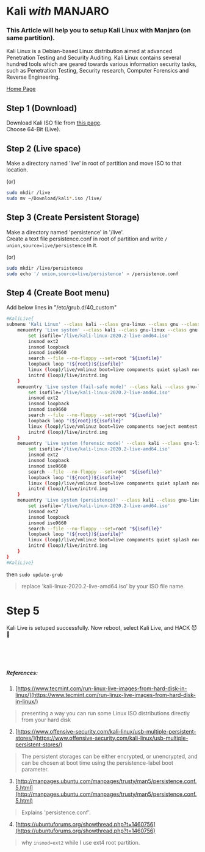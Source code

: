 # Kali *with* MANJARO

### This Article will help you to setup Kali Linux with Manjaro (on same partition).
Kali Linux is a Debian-based Linux distribution aimed at advanced Penetration Testing and Security Auditing.
Kali Linux contains several hundred tools which are geared towards various information security tasks, such as
Penetration Testing, Security research, Computer Forensics and Reverse Engineering.

[Home Page](https://www.kali.org/)

## Step 1 (Download)
Download Kali ISO file from [this page](https://www.kali.org/downloads/ "Official page").  
Choose 64-Bit (Live).

## Step 2 (Live space)
Make a directory named 'live' in root of partition and move ISO to that location.  

(or)

```bash
sudo mkdir /live
sudo mv ~/Download/kali*.iso /live/
```

## Step 3 (Create Persistent Storage)
Make a directory named 'persistence' in '/live'.  
Create a text file persistence.conf in root of partition and write `/ union,source=live/persistence` in it.

(or)

```bash
sudo mkdir /live/persistence
sudo echo '/ union,source=live/persistence' > /persistence.conf
```

## Step 4 (Create Boot menu)
Add below lines in "/etc/grub.d/40_custom"
```bash
#KaliLive{
submenu 'Kali Linux' --class kali --class gnu-linux --class gnu --class os --group group_main {
    menuentry 'Live system' --class kali --class gnu-linux --class gnu --class os --group group_main {
        set isofile='/live/kali-linux-2020.2-live-amd64.iso'
        insmod ext2
        insmod loopback
        insmod iso9660
        search --file --no-floppy --set=root "${isofile}"
        loopback loop "(${root})${isofile}"
        linux (loop)/live/vmlinuz boot=live components quiet splash noeject findiso="${isofile}"
        initrd (loop)/live/initrd.img
    }
    menuentry 'Live system (fail-safe mode)' --class kali --class gnu-linux --class gnu --class os --group group_main {
        set isofile='/live/kali-linux-2020.2-live-amd64.iso'
        insmod ext2
        insmod loopback
        insmod iso9660
        search --file --no-floppy --set=root "${isofile}"
        loopback loop "(${root})${isofile}"
        linux (loop)/live/vmlinuz boot=live components noeject memtest noapic noapm nodma nomce nolapic nomodeset nosmp nosplash vga=normal findiso="${isofile}"
        initrd (loop)/live/initrd.img
    }
    menuentry 'Live system (forensic mode)' --class kali --class gnu-linux --class gnu --class os --group group_main {
        set isofile='/live/kali-linux-2020.2-live-amd64.iso'
        insmod ext2
        insmod loopback
        insmod iso9660
        search --file --no-floppy --set=root "${isofile}"
        loopback loop "(${root})${isofile}"
        linux (loop)/live/vmlinuz boot=live components quiet splash noeject findiso="${isofile}" noswap noautomount
        initrd (loop)/live/initrd.img
    }
    menuentry 'Live system (persistence)' --class kali --class gnu-linux --class gnu --class os --group group_main {
        set isofile='/live/kali-linux-2020.2-live-amd64.iso'
        insmod ext2
        insmod loopback
        insmod iso9660
        search --file --no-floppy --set=root "${isofile}"
        loopback loop "(${root})${isofile}"
        linux (loop)/live/vmlinuz boot=live components quiet splash noeject findiso="${isofile}" persistence persistence-label=linux
        initrd (loop)/live/initrd.img
    }
}
#KaliLive}
```
then `sudo update-grub`

> replace 'kali-linux-2020.2-live-amd64.iso' by your ISO file name.

# Step 5
Kali Live is setuped successfully. Now reboot, select Kali Live, and HACK :smiling_imp::dragon:

<br /><br /><br />

##### References:
1. [https://www.tecmint.com/run-linux-live-images-from-hard-disk-in-linux/](https://www.tecmint.com/run-linux-live-images-from-hard-disk-in-linux/)
> presenting a way you can run some Linux ISO distributions directly from your hard disk  
2. [https://www.offensive-security.com/kali-linux/usb-multiple-persistent-stores/](https://www.offensive-security.com/kali-linux/usb-multiple-persistent-stores/)
> The persistent storages can be either encrypted, or unencrypted, and can be chosen at boot time using the persistence-label boot parameter.  
3. [http://manpages.ubuntu.com/manpages/trusty/man5/persistence.conf.5.html](http://manpages.ubuntu.com/manpages/trusty/man5/persistence.conf.5.html)
> Explains 'persistence.conf'.  
4. [https://ubuntuforums.org/showthread.php?t=1460756](https://ubuntuforums.org/showthread.php?t=1460756)
> why `insmod=ext2` while I use ext4 root partition.  
